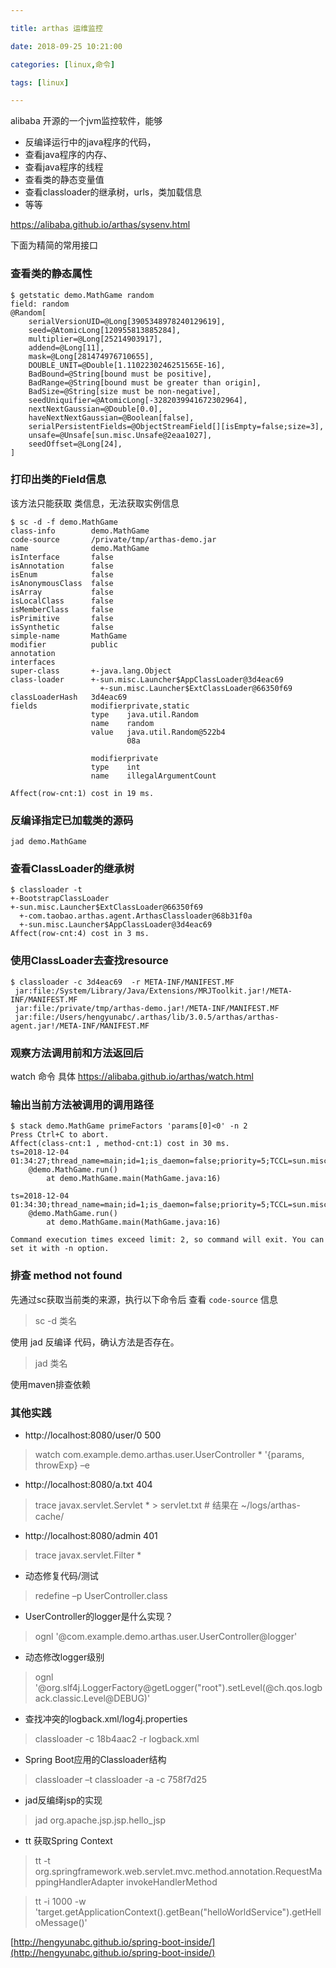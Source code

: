 ```yaml
---

title: arthas 运维监控

date: 2018-09-25 10:21:00

categories: [linux,命令]

tags: [linux]

---
```


alibaba 开源的一个jvm监控软件，能够 

- 反编译运行中的java程序的代码，
- 查看java程序的内存、
- 查看java程序的线程
- 查看类的静态变量值
- 查看classloader的继承树，urls，类加载信息
- 等等



https://alibaba.github.io/arthas/sysenv.html

下面为精简的常用接口

### 查看类的静态属性 

```
$ getstatic demo.MathGame random
field: random
@Random[
    serialVersionUID=@Long[3905348978240129619],
    seed=@AtomicLong[120955813885284],
    multiplier=@Long[25214903917],
    addend=@Long[11],
    mask=@Long[281474976710655],
    DOUBLE_UNIT=@Double[1.1102230246251565E-16],
    BadBound=@String[bound must be positive],
    BadRange=@String[bound must be greater than origin],
    BadSize=@String[size must be non-negative],
    seedUniquifier=@AtomicLong[-3282039941672302964],
    nextNextGaussian=@Double[0.0],
    haveNextNextGaussian=@Boolean[false],
    serialPersistentFields=@ObjectStreamField[][isEmpty=false;size=3],
    unsafe=@Unsafe[sun.misc.Unsafe@2eaa1027],
    seedOffset=@Long[24],
]
```

### 打印出类的Field信息

该方法只能获取 类信息，无法获取实例信息

```
$ sc -d -f demo.MathGame
class-info        demo.MathGame
code-source       /private/tmp/arthas-demo.jar
name              demo.MathGame
isInterface       false
isAnnotation      false
isEnum            false
isAnonymousClass  false
isArray           false
isLocalClass      false
isMemberClass     false
isPrimitive       false
isSynthetic       false
simple-name       MathGame
modifier          public
annotation
interfaces
super-class       +-java.lang.Object
class-loader      +-sun.misc.Launcher$AppClassLoader@3d4eac69
                    +-sun.misc.Launcher$ExtClassLoader@66350f69
classLoaderHash   3d4eac69
fields            modifierprivate,static
                  type    java.util.Random
                  name    random
                  value   java.util.Random@522b4
                          08a
 
                  modifierprivate
                  type    int
                  name    illegalArgumentCount
 
Affect(row-cnt:1) cost in 19 ms.
```

### 反编译指定已加载类的源码

```
jad demo.MathGame
```

### 查看ClassLoader的继承树

```
$ classloader -t
+-BootstrapClassLoader
+-sun.misc.Launcher$ExtClassLoader@66350f69
  +-com.taobao.arthas.agent.ArthasClassloader@68b31f0a
  +-sun.misc.Launcher$AppClassLoader@3d4eac69
Affect(row-cnt:4) cost in 3 ms.
```

### 使用ClassLoader去查找resource

```
$ classloader -c 3d4eac69  -r META-INF/MANIFEST.MF
 jar:file:/System/Library/Java/Extensions/MRJToolkit.jar!/META-INF/MANIFEST.MF
 jar:file:/private/tmp/arthas-demo.jar!/META-INF/MANIFEST.MF
 jar:file:/Users/hengyunabc/.arthas/lib/3.0.5/arthas/arthas-agent.jar!/META-INF/MANIFEST.MF
```

### 观察方法调用前和方法返回后

watch 命令 具体 https://alibaba.github.io/arthas/watch.html

### 输出当前方法被调用的调用路径

```
$ stack demo.MathGame primeFactors 'params[0]<0' -n 2
Press Ctrl+C to abort.
Affect(class-cnt:1 , method-cnt:1) cost in 30 ms.
ts=2018-12-04 01:34:27;thread_name=main;id=1;is_daemon=false;priority=5;TCCL=sun.misc.Launcher$AppClassLoader@3d4eac69
    @demo.MathGame.run()
        at demo.MathGame.main(MathGame.java:16)
 
ts=2018-12-04 01:34:30;thread_name=main;id=1;is_daemon=false;priority=5;TCCL=sun.misc.Launcher$AppClassLoader@3d4eac69
    @demo.MathGame.run()
        at demo.MathGame.main(MathGame.java:16)
 
Command execution times exceed limit: 2, so command will exit. You can set it with -n option.

```

### 排查 method not found

先通过sc获取当前类的来源，执行以下命令后 查看 `code-source` 信息

> sc -d 类名

使用 jad 反编译 代码，确认方法是否存在。

> jad 类名

使用maven排查依赖



### 其他实践

- http://localhost:8080/user/0 500

> watch com.example.demo.arthas.user.UserController * '{params, throwExp} –e

- http://localhost:8080/a.txt 404
  
> trace javax.servlet.Servlet * > servlet.txt # 结果在 ~/logs/arthas-cache/

- http://localhost:8080/admin 401
  
> trace javax.servlet.Filter *

- 动态修复代码/测试
  
> redefine –p UserController.class

- UserController的logger是什么实现？

> ognl '@com.example.demo.arthas.user.UserController@logger'

-  动态修改logger级别

> ognl '@org.slf4j.LoggerFactory@getLogger("root").setLevel(@ch.qos.logback.classic.Level@DEBUG)'

- 查找冲突的logback.xml/log4j.properties

> classloader -c 18b4aac2 -r logback.xml 

- Spring Boot应用的Classloader结构

> classloader –t
> classloader -a -c 758f7d25

- jad反编绎jsp的实现

> jad org.apache.jsp.jsp.hello_jsp

- tt 获取Spring Context

> tt -t org.springframework.web.servlet.mvc.method.annotation.RequestMappingHandlerAdapter invokeHandlerMethod

> tt -i 1000 -w 'target.getApplicationContext().getBean("helloWorldService").getHelloMessage()'

[http://hengyunabc.github.io/spring-boot-inside/](http://hengyunabc.github.io/spring-boot-inside/)
